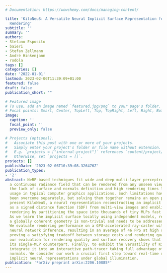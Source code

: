 ```yaml
---
# Documentation: https://wowchemy.com/docs/managing-content/

title: 'KiloNeuS: A Versatile Neural Implicit Surface Representation for Real-Time
  Rendering'
subtitle: ''
summary: ''
authors:
- Stefano Esposito
- baieri
- Stefan Zellmann
- André Hinkenjann
- rodola
tags: []
categories: []
date: '2022-01-01'
lastmod: 2023-02-06T11:39:09+01:00
featured: false
draft: false
publication_short: ""

# Featured image
# To use, add an image named `featured.jpg/png` to your page's folder.
# Focal points: Smart, Center, TopLeft, Top, TopRight, Left, Right, BottomLeft, Bottom, BottomRight.
image:
  caption: ''
  focal_point: ''
  preview_only: false

# Projects (optional).
#   Associate this post with one or more of your projects.
#   Simply enter your project's folder or file name without extension.
#   E.g. `projects = ["internal-project"]` references `content/project/deep-learning/index.md`.
#   Otherwise, set `projects = []`.
projects: []
publishDate: '2023-02-06T10:39:08.326476Z'
publication_types:
- '2'
abstract: NeRF-based techniques fit wide and deep multi-layer perceptrons (MLPs) to
  a continuous radiance field that can be rendered from any unseen viewpoint. However,
  the lack of surface and normals definition and high rendering times limit their
  usage in typical computer graphics applications. Such limitations have recently
  been overcome separately, but solving them together remains an open problem. We
  present KiloNeuS, a neural representation reconstructing an implicit surface represented
  as a signed distance function (SDF) from multi-view images and enabling real-time
  rendering by partitioning the space into thousands of tiny MLPs fast to inference.
  As we learn the implicit surface locally using independent models, resulting in
  a globally coherent geometry is non-trivial and needs to be addressed during training.
  We evaluate rendering performance on a GPU-accelerated ray-caster with in-shader
  neural network inference, resulting in an average of 46 FPS at high resolution,
  proving a satisfying tradeoff between storage costs and rendering quality. In fact,
  our evaluation for rendering quality and surface recovery shows that KiloNeuS outperforms
  its single-MLP counterpart. Finally, to exhibit the versatility of KiloNeuS, we
  integrate it into an interactive path-tracer taking full advantage of its surface
  normals. We consider our work a crucial first step toward real-time rendering of
  implicit neural representations under global illumination.
publication: '*arXiv preprint arXiv:2206.10885*'
---
```

